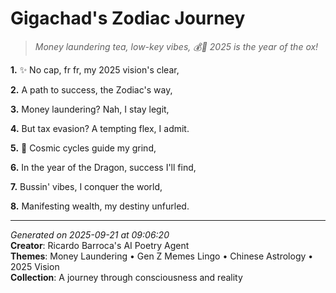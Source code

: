# Gigachad's Zodiac Journey

> *Money laundering tea, low-key vibes, 💰🔮 2025 is the year of the ox!*

**1.** ✨ No cap, fr fr, my 2025 vision's clear,


**2.** A path to success, the Zodiac's way,


**3.** Money laundering? Nah, I stay legit,


**4.** But tax evasion? A tempting flex, I admit.


**5.** 🐉 Cosmic cycles guide my grind,


**6.** In the year of the Dragon, success I'll find,


**7.** Bussin' vibes, I conquer the world,


**8.** Manifesting wealth, my destiny unfurled.



---

*Generated on 2025-09-21 at 09:06:20*  
**Creator**: Ricardo Barroca's AI Poetry Agent  
**Themes**: Money Laundering • Gen Z Memes Lingo • Chinese Astrology • 2025 Vision  
**Collection**: A journey through consciousness and reality